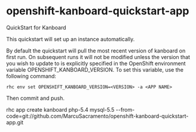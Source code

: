 openshift-kanboard-quickstart-app
=================================

QuickStart for Kanboard

This quickstart will set up an instance automatically.

By default the quickstart will pull the most recent version of kanboard on first run.
On subsequent runs it will not be modified unless the version that you wish to update
to is explicitly specified in the OpenShift environment variable OPENSHIFT_KANBOARD_VERSION.
To set this variable, use the following command:

    rhc env set OPENSHIFT_KANBOARD_VERSION=<VERSION> -a <APP NAME>

Then commit and push.

 rhc app create kanboard php-5.4 mysql-5.5 --from-code=git://github.com/MarcuSacramento/openshift-kanboard-quickstart-app.git
